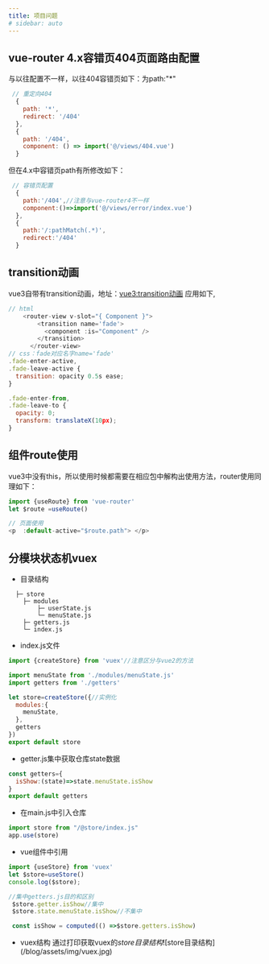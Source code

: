 ```yaml
---
title: 项目问题
# sidebar: auto
---
```

## vue-router 4.x容错页404页面路由配置
与以往配置不一样，以往404容错页如下：为path:"*"
```js
 // 重定向404
  {
    path: '*',
    redirect: '/404'
  },
  {
    path: '/404',
    component: () => import('@/views/404.vue')
  }
```
但在4.x中容错页path有所修改如下：
```js
 // 容错页配置
  {
    path:'/404',//注意与vue-router4不一样
    component:()=>import('@/views/error/index.vue')
  },
  {
    path:'/:pathMatch(.*)',
    redirect:'/404'
  }
```

## transition动画
vue3自带有transition动画，地址：[vue3:transition动画](https://cn.vuejs.org/guide/built-ins/transition.html#css-based-transitions)
应用如下,
```js
// html
    <router-view v-slot="{ Component }">
        <transition name='fade'>
          <component :is="Component" />
        </transition>
      </router-view>
// css：fade对应名字name='fade'
.fade-enter-active,
.fade-leave-active {
  transition: opacity 0.5s ease;
}

.fade-enter-from,
.fade-leave-to {
  opacity: 0;
  transform: translateX(10px);
}
```

## 组件route使用
vue3中没有this，所以使用时候都需要在相应包中解构出使用方法，router使用同理如下：
```js
import {useRoute} from 'vue-router'
let $route =useRoute()

// 页面使用 
<p  :default-active="$route.path"> </p>
```

## 分模块状态机vuex
+ 目录结构
```
  ├─ store
    ├─ modules
        ├─ userState.js
        └─ menuState.js
    ├─ getters.js
    └─ index.js
 ```
+ index.js文件
```js
import {createStore} from 'vuex'//注意区分与vue2的方法

import menuState from './modules/menuState.js'
import getters from './getters'

let store=createStore({//实例化
  modules:{
    menuState,
  },
  getters
})
export default store
```
 + getter.js集中获取仓库state数据
```js
const getters={
  isShow:(state)=>state.menuState.isShow
}
export default getters
```

+ 在main.js中引入仓库
```js
import store from "/@store/index.js"
app.use(store)
```

+ vue组件中引用
```js
import {useStore} from 'vuex'
let $store=useStore()
console.log($store);

//集中getters.js目的和区别
 $store.getter.isShow//集中
 $store.state.menuState.isShow//不集中

 const isShow = computed(() =>$store.getters.isShow)
```
+ vuex结构
通过打印获取vuex的$store目录结构
![$store目录结构](/blog/assets/img/vuex.jpg)
